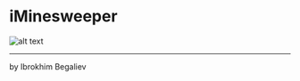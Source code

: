 # iMinesweeper


![alt text](https://minesweeper.online/img/world-of-minesweeper.png)


---
by Ibrokhim Begaliev
